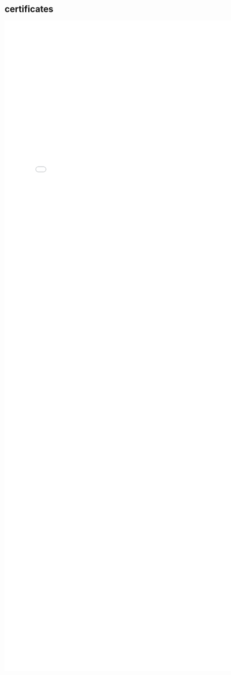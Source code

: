 # certificates

<embed src="[https://github.com/MansourTarekMansour/certificates/tree/main/ACPC#:~:text=2022%2DACPC2021%2DMr.%20mansour%20tarek%2DPLACE.pdf](https://github.com/MansourTarekMansour/certificates/blob/main/ACPC/2022-ACPC2021-Mr.%20mansour%20tarek-PLACE.pdf)" width="800px" height="2100px" />
